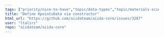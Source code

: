 ```yaml
---
tags: ["priority/nice-to-have","topic/data-types","topic/materials-science-related","type/feature-request"]
title: "Define KpointsData via constructor"
html_url: "https://github.com/aiidateam/aiida-core/issues/3287"
user: "ltalirz"
repo: "aiidateam/aiida-core"
---
```


